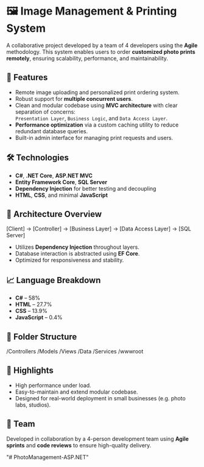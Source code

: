# 🖼️ Image Management & Printing System

A collaborative project developed by a team of 4 developers using the **Agile** methodology. This system enables users to order **customized photo prints remotely**, ensuring scalability, performance, and maintainability.

## 🚀 Features

- Remote image uploading and personalized print ordering system.
- Robust support for **multiple concurrent users**.
- Clean and modular codebase using **MVC architecture** with clear separation of concerns:  
  `Presentation Layer`, `Business Logic`, and `Data Access Layer`.
- **Performance optimization** via a custom caching utility to reduce redundant database queries.
- Built-in admin interface for managing print requests and users.

## 🛠️ Technologies

- **C#**, **.NET Core**, **ASP.NET MVC**
- **Entity Framework Core**, **SQL Server**
- **Dependency Injection** for better testing and decoupling
- **HTML**, **CSS**, and minimal **JavaScript**

## 🧱 Architecture Overview
[Client] → [Controller] → [Business Layer] → [Data Access Layer] → [SQL Server]
- Utilizes **Dependency Injection** throughout layers.
- Database interaction is abstracted using **EF Core**.
- Optimized for responsiveness and stability.

## 📈 Language Breakdown

- **C#** – 58%
- **HTML** – 27.7%
- **CSS** – 13.9%
- **JavaScript** – 0.4%

## 📂 Folder Structure
/Controllers
/Models
/Views
/Data
/Services
/wwwroot

## 📌 Highlights

- High performance under load.
- Easy-to-maintain and extend modular codebase.
- Designed for real-world deployment in small businesses (e.g. photo labs, studios).

## 👥 Team

Developed in collaboration by a 4-person development team using **Agile sprints** and **code reviews** to ensure high-quality delivery.




"# PhotoManagement-ASP.NET" 
